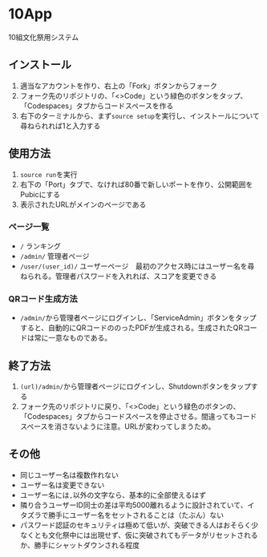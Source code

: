 # 10App
10組文化祭用システム
## インストール
1. 適当なアカウントを作り、右上の「Fork」ボタンからフォーク
2. フォーク先のリポジトリの、「<>Code」という緑色のボタンをタップ、「Codespaces」タブからコードスペースを作る
3. 右下のターミナルから、まず`source setup`を実行し、インストールについて尋ねられれば1と入力する
## 使用方法
1. `source run`を実行
2. 右下の「Port」タブで、なければ80番で新しいポートを作り、公開範囲をPubicにする
3. 表示されたURLがメインのページである
### ページ一覧
- `/` ランキング
- `/admin/` 管理者ページ
- `/user/(user_id)/` ユーザーページ　最初のアクセス時にはユーザー名を尋ねられる。管理者パスワードを入れれば、スコアを変更できる
### QRコード生成方法
- `/admin/`から管理者ページにログインし、「ServiceAdmin」ボタンをタップすると、自動的にQRコードののったPDFが生成される。生成されたQRコードは常に一意なものである。
## 終了方法
1. `(url)/admin/`から管理者ページにログインし、Shutdownボタンをタップする
2. フォーク先のリポジトリに戻り、「<>Code」という緑色のボタンの、「Codespaces」タブからコードスペースを停止させる。間違ってもコードスペースを消さないように注意。URLが変わってしまうため。
## その他
- 同じユーザー名は複数作れない
- ユーザー名は変更できない
- ユーザー名には`,`以外の文字なら、基本的に全部使えるはず
- 隣り合うユーザーID同士の差は平均5000離れるように設計されていて、イタズラで勝手にユーザー名をセットされることは（たぶん）ない
- パスワード認証のセキュリティは極めて低いが、突破できる人はおそらく少なくとも文化祭中には出現せず、仮に突破されてもデータがリセットされるか、勝手にシャットダウンされる程度
